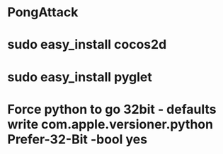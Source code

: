 PongAttack
==========

# sudo easy_install cocos2d
# sudo easy_install pyglet
# Force python to go 32bit - defaults write com.apple.versioner.python Prefer-32-Bit -bool yes